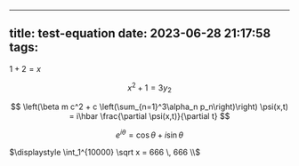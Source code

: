 <link rel="stylesheet" href="https://cdnjs.cloudflare.com/ajax/libs/KaTeX/0.9.0/katex.min.css">

---
title: test-equation
date: 2023-06-28 21:17:58
tags:
---


$1+2=x$

$$x^2+1=3y_2$$

$$
\left(\beta m c^2 + c \left(\sum_{n=1}^3\alpha_n p_n\right)\right) \psi(x,t)
= i\hbar \frac{\partial \psi(x,t)}{\partial t}
$$

$$e^{i\theta}=\cos \theta+i\sin \theta$$

$\displaystyle \int_1^{10000} \sqrt x = 666 \, 666 \\$
